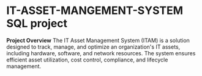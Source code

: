 # IT-ASSET-MANGEMENT-SYSTEM SQL project

**Project Overview**
The IT Asset Management System (ITAM) is a solution designed to track, manage, and optimize an organization's IT assets, including hardware, software, and network resources. 
The system ensures efficient asset utilization, cost control, compliance, and lifecycle management.
